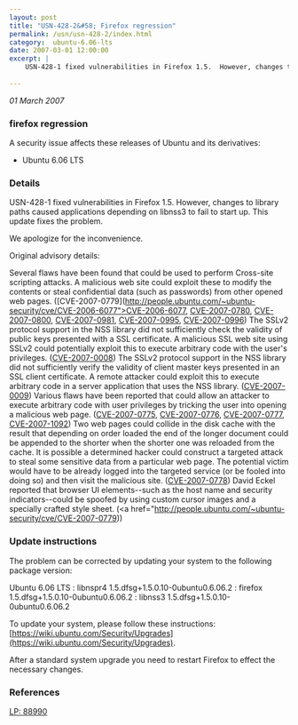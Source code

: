 ```yaml
---
layout: post
title: "USN-428-2&#58; Firefox regression"
permalink: /usn/usn-428-2/index.html
category:  ubuntu-6.06-lts
date: 2007-03-01 12:00:00
excerpt: |
    USN-428-1 fixed vulnerabilities in Firefox 1.5.  However, changes to  library paths caused applications depending on libnss3 to fail to start  up.  This update fixes the problem.
    
--- 
```

 
 

*01 March 2007*

### firefox regression

A security issue affects these releases of Ubuntu and its derivatives:

* Ubuntu 6.06 LTS

### Details

USN-428-1 fixed vulnerabilities in Firefox 1.5. However, changes to library paths caused applications depending on libnss3 to fail to start up. This update fixes the problem.

We apologize for the inconvenience.

Original advisory details:

 Several flaws have been found that could be used to perform Cross-site scripting attacks. A malicious web site could exploit these to modify the contents or steal confidential data (such as passwords) from other opened web pages. ([CVE-2007-0779](http://people.ubuntu.com/~ubuntu-security/cve/CVE-2006-6077">CVE-2006-6077</a>, <a href="http://people.ubuntu.com/~ubuntu-security/cve/CVE-2007-0780">CVE-2007-0780</a>, <a href="http://people.ubuntu.com/~ubuntu-security/cve/CVE-2007-0800">CVE-2007-0800</a>, <a href="http://people.ubuntu.com/~ubuntu-security/cve/CVE-2007-0981">CVE-2007-0981</a>, <a href="http://people.ubuntu.com/~ubuntu-security/cve/CVE-2007-0995">CVE-2007-0995</a>, <a href="http://people.ubuntu.com/~ubuntu-security/cve/CVE-2007-0996">CVE-2007-0996</a>) The SSLv2 protocol support in the NSS library did not sufficiently check the validity of public keys presented with a SSL certificate. A malicious SSL web site using SSLv2 could potentially exploit this to execute arbitrary code with the user&#39;s privileges. (<a href="http://people.ubuntu.com/~ubuntu-security/cve/CVE-2007-0008">CVE-2007-0008</a>) The SSLv2 protocol support in the NSS library did not sufficiently verify the validity of client master keys presented in an SSL client certificate. A remote attacker could exploit this to execute arbitrary code in a server application that uses the NSS library. (<a href="http://people.ubuntu.com/~ubuntu-security/cve/CVE-2007-0009">CVE-2007-0009</a>) Various flaws have been reported that could allow an attacker to execute arbitrary code with user privileges by tricking the user into opening a malicious web page. (<a href="http://people.ubuntu.com/~ubuntu-security/cve/CVE-2007-0775">CVE-2007-0775</a>, <a href="http://people.ubuntu.com/~ubuntu-security/cve/CVE-2007-0776">CVE-2007-0776</a>, <a href="http://people.ubuntu.com/~ubuntu-security/cve/CVE-2007-0777">CVE-2007-0777</a>, <a href="http://people.ubuntu.com/~ubuntu-security/cve/CVE-2007-1092">CVE-2007-1092</a>) Two web pages could collide in the disk cache with the result that depending on order loaded the end of the longer document could be appended to the shorter when the shorter one was reloaded from the cache. It is possible a determined hacker could construct a targeted attack to steal some sensitive data from a particular web page. The potential victim would have to be already logged into the targeted service (or be fooled into doing so) and then visit the malicious site. (<a href="http://people.ubuntu.com/~ubuntu-security/cve/CVE-2007-0778">CVE-2007-0778</a>) David Eckel reported that browser UI elements--such as the host name and security indicators--could be spoofed by using custom cursor images and a specially crafted style sheet. (<a href="http://people.ubuntu.com/~ubuntu-security/cve/CVE-2007-0779))

### Update instructions

The problem can be corrected by updating your system to the following package version:

Ubuntu 6.06 LTS
 : libnspr4 <span>1.5.dfsg+1.5.0.10-0ubuntu0.6.06.2</span>
 : firefox <span>1.5.dfsg+1.5.0.10-0ubuntu0.6.06.2</span>
 : libnss3 <span>1.5.dfsg+1.5.0.10-0ubuntu0.6.06.2</span>

To update your system, please follow these instructions: [https://wiki.ubuntu.com/Security/Upgrades](https://wiki.ubuntu.com/Security/Upgrades).

After a standard system upgrade you need to restart Firefox to effect the necessary changes.

### References

 
 [LP: 88990](https://launchpad.net/bugs/88990)
 

